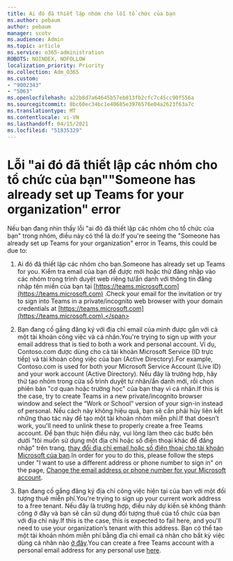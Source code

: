 ```yaml
---
title: Ai đó đã thiết lập nhóm cho lỗi tổ chức của bạn
ms.author: pebaum
author: pebaum
manager: scotv
ms.audience: Admin
ms.topic: article
ms.service: o365-administration
ROBOTS: NOINDEX, NOFOLLOW
localization_priority: Priority
ms.collection: Adm_O365
ms.custom:
- "9002343"
- "5063"
ms.openlocfilehash: a22b8d7a64645b57eb813fb2cfc7c45cc90f556a
ms.sourcegitcommit: 8bc60ec34bc1e40685e3976576e04a2623f63a7c
ms.translationtype: MT
ms.contentlocale: vi-VN
ms.lasthandoff: 04/15/2021
ms.locfileid: "51835329"
---
```

# <a name="someone-has-already-set-up-teams-for-your-organization-error"></a><span data-ttu-id="7350d-102">Lỗi "ai đó đã thiết lập các nhóm cho tổ chức của bạn"</span><span class="sxs-lookup"><span data-stu-id="7350d-102">"Someone has already set up Teams for your organization" error</span></span>

<span data-ttu-id="7350d-103">Nếu bạn đang nhìn thấy lỗi "ai đó đã thiết lập các nhóm cho tổ chức của bạn" trong nhóm, điều này có thể là do:</span><span class="sxs-lookup"><span data-stu-id="7350d-103">If you're seeing the "Someone has already set up Teams for your organization" error in Teams, this could be due to:</span></span>

1. <span data-ttu-id="7350d-104">Ai đó đã thiết lập các nhóm cho bạn.</span><span class="sxs-lookup"><span data-stu-id="7350d-104">Someone has already set up Teams for you.</span></span> <span data-ttu-id="7350d-105">Kiểm tra email của bạn để được mời hoặc thử đăng nhập vào các nhóm trong trình duyệt web riêng tư/ẩn danh với thông tin đăng nhập tên miền của bạn tại [https://teams.microsoft.com](https://teams.microsoft.com) .</span><span class="sxs-lookup"><span data-stu-id="7350d-105">Check your email for the invitation or try to sign into Teams in a private/incognito web browser with your domain credentials at [https://teams.microsoft.com](https://teams.microsoft.com).</span></span>

2. <span data-ttu-id="7350d-106">Bạn đang cố gắng đăng ký với địa chỉ email của mình được gắn với cả một tài khoản công việc và cá nhân.</span><span class="sxs-lookup"><span data-stu-id="7350d-106">You're trying to sign up with your email address that is tied to both a work and personal account.</span></span> <span data-ttu-id="7350d-107">Ví dụ, Contoso.com được dùng cho cả tài khoản Microsoft Service (ID trực tiếp) và tài khoản công việc của bạn (Active Directory).</span><span class="sxs-lookup"><span data-stu-id="7350d-107">For example, Contoso.com is used for both your Microsoft Service Account (Live ID) and your work account (Active Directory).</span></span> <span data-ttu-id="7350d-108">Nếu đây là trường hợp, hãy thử tạo nhóm trong cửa sổ trình duyệt tư nhân/ẩn danh mới, rồi chọn phiên bản "cơ quan hoặc trường học" của bạn thay vì cá nhân.</span><span class="sxs-lookup"><span data-stu-id="7350d-108">If this is the case, try to create Teams in a new private/incognito browser window and select the “Work or School” version of your sign-in instead of personal.</span></span> <span data-ttu-id="7350d-109">Nếu cách này không hiệu quả, bạn sẽ cần phải hủy liên kết những thao tác này để tạo một tài khoản nhóm miễn phí.</span><span class="sxs-lookup"><span data-stu-id="7350d-109">If that doesn’t work, you'll need to unlink these to properly create a free Teams account.</span></span> <span data-ttu-id="7350d-110">Để bạn thực hiện điều này, vui lòng làm theo các bước bên dưới "tôi muốn sử dụng một địa chỉ hoặc số điện thoại khác để đăng nhập" trên trang, [thay đổi địa chỉ email hoặc số điện thoại cho tài khoản Microsoft của bạn](https://support.microsoft.com/help/12407).</span><span class="sxs-lookup"><span data-stu-id="7350d-110">In order for you to do this, please follow the steps under "I want to use a different address or phone number to sign in" on the page, [Change the email address or phone number for your Microsoft account](https://support.microsoft.com/help/12407).</span></span>

3. <span data-ttu-id="7350d-111">Bạn đang cố gắng đăng ký địa chỉ công việc hiện tại của bạn với một đối tượng thuê miễn phí.</span><span class="sxs-lookup"><span data-stu-id="7350d-111">You're trying to sign up your current work address to a free tenant.</span></span> <span data-ttu-id="7350d-112">Nếu đây là trường hợp, điều này dự kiến sẽ không thành công ở đây và bạn sẽ cần sử dụng đối tượng thuê của tổ chức của bạn với địa chỉ này.</span><span class="sxs-lookup"><span data-stu-id="7350d-112">If this is the case, this is expected to fail here, and you'll need to use your organization’s tenant with this address.</span></span> <span data-ttu-id="7350d-113">Bạn có thể tạo một tài khoản nhóm miễn phí bằng địa chỉ email cá nhân cho bất kỳ việc dùng cá nhân nào [ở đây](https://products.office.com/microsoft-teams/group-chat-software).</span><span class="sxs-lookup"><span data-stu-id="7350d-113">You can create a free Teams account with a personal email address for any personal use [here](https://products.office.com/microsoft-teams/group-chat-software).</span></span>
